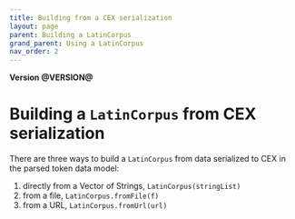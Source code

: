 ```yaml
---
title: Building from a CEX serialization
layout: page
parent: Building a LatinCorpus
grand_parent: Using a LatinCorpus
nav_order: 2
---
```


**Version @VERSION@**

# Building a `LatinCorpus` from CEX serialization


There are three ways to build a `LatinCorpus` from data serialized to CEX in the parsed token data model:

1. directly from a Vector of Strings, `LatinCorpus(stringList)`
2. from a file, `LatinCorpus.fromFile(f)`
3. from a URL, `LatinCorpus.fromUrl(url)`
